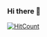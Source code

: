 ### Hi there 👋

[![HitCount](http://hits.dwyl.com/amitaysoffer/amitaysoffer.svg)](http://hits.dwyl.com/amitaysoffer/amitaysoffer)


<!--
**amitaysoffer/amitaysoffer** is a ✨ _special_ ✨ repository because its `README.md` (this file) appears on your GitHub profile.

Here are some ideas to get you started:

- 🔭 I’m currently working on ...
- 🌱 I’m currently learning ...
- 👯 I’m looking to collaborate on ...
- 🤔 I’m looking for help with ...
- 💬 Ask me about ...
- 📫 How to reach me: ...
- 😄 Pronouns: ...
- ⚡ Fun fact: ...
-->
